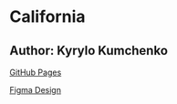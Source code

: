# California
## Author: Kyrylo Kumchenko
[GitHub Pages](https://kumchenko.github.io/California/)

[Figma Design](https://www.figma.com/file/sxUpg7EtdWxR0GQSvalTlf/California?node-id=0%3A1)
